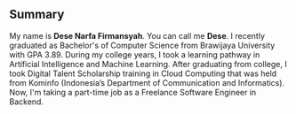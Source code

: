 
## Summary

My name is **Dese Narfa Firmansyah**. You can call me **Dese**. I recently graduated as Bachelor's of Computer Science from Brawijaya University with GPA 3.89. During my college years, I took a learning pathway in Artificial Intelligence and Machine Learning. After graduating from college, I took Digital Talent Scholarship training in Cloud Computing that was held from Kominfo (Indonesia’s Department of Communication and Informatics). Now, I'm taking a part-time job as a Freelance Software Engineer in Backend.
